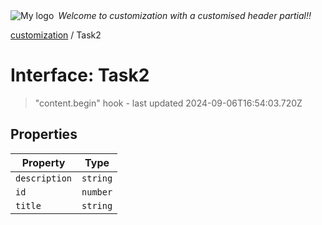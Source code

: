 <div style="display:flex; align-items:center;">
  <img alt="My logo" src="https://placehold.co/100x50" style="margin-right: .5em;" />
  <em>Welcome to customization with a customised header partial!!</em>
</div>

[customization](index.md) / Task2

# Interface: Task2

> "content.begin" hook - last updated 2024-09-06T16:54:03.720Z

## Properties

| Property | Type |
| ------ | ------ |
| `description` | `string` |
| `id` | `number` |
| `title` | `string` |
